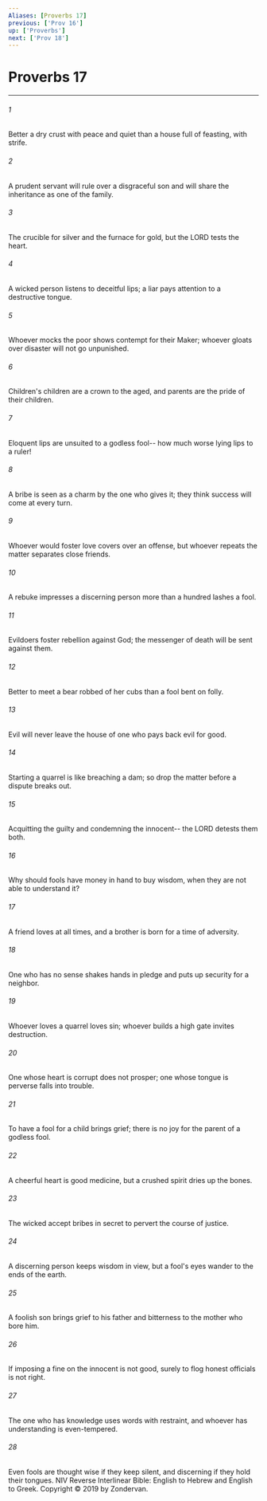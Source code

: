 ```yaml
---
Aliases: [Proverbs 17]
previous: ['Prov 16']
up: ['Proverbs']
next: ['Prov 18']
---
```

# Proverbs 17

***


###### 1 
Better a dry crust with peace and quiet than a house full of feasting, with strife. 

###### 2 
A prudent servant will rule over a disgraceful son and will share the inheritance as one of the family. 

###### 3 
The crucible for silver and the furnace for gold, but the LORD tests the heart. 

###### 4 
A wicked person listens to deceitful lips; a liar pays attention to a destructive tongue. 

###### 5 
Whoever mocks the poor shows contempt for their Maker; whoever gloats over disaster will not go unpunished. 

###### 6 
Children's children are a crown to the aged, and parents are the pride of their children. 

###### 7 
Eloquent lips are unsuited to a godless fool-- how much worse lying lips to a ruler! 

###### 8 
A bribe is seen as a charm by the one who gives it; they think success will come at every turn. 

###### 9 
Whoever would foster love covers over an offense, but whoever repeats the matter separates close friends. 

###### 10 
A rebuke impresses a discerning person more than a hundred lashes a fool. 

###### 11 
Evildoers foster rebellion against God; the messenger of death will be sent against them. 

###### 12 
Better to meet a bear robbed of her cubs than a fool bent on folly. 

###### 13 
Evil will never leave the house of one who pays back evil for good. 

###### 14 
Starting a quarrel is like breaching a dam; so drop the matter before a dispute breaks out. 

###### 15 
Acquitting the guilty and condemning the innocent-- the LORD detests them both. 

###### 16 
Why should fools have money in hand to buy wisdom, when they are not able to understand it? 

###### 17 
A friend loves at all times, and a brother is born for a time of adversity. 

###### 18 
One who has no sense shakes hands in pledge and puts up security for a neighbor. 

###### 19 
Whoever loves a quarrel loves sin; whoever builds a high gate invites destruction. 

###### 20 
One whose heart is corrupt does not prosper; one whose tongue is perverse falls into trouble. 

###### 21 
To have a fool for a child brings grief; there is no joy for the parent of a godless fool. 

###### 22 
A cheerful heart is good medicine, but a crushed spirit dries up the bones. 

###### 23 
The wicked accept bribes in secret to pervert the course of justice. 

###### 24 
A discerning person keeps wisdom in view, but a fool's eyes wander to the ends of the earth. 

###### 25 
A foolish son brings grief to his father and bitterness to the mother who bore him. 

###### 26 
If imposing a fine on the innocent is not good, surely to flog honest officials is not right. 

###### 27 
The one who has knowledge uses words with restraint, and whoever has understanding is even-tempered. 

###### 28 
Even fools are thought wise if they keep silent, and discerning if they hold their tongues. NIV Reverse Interlinear Bible: English to Hebrew and English to Greek. Copyright © 2019 by Zondervan.
